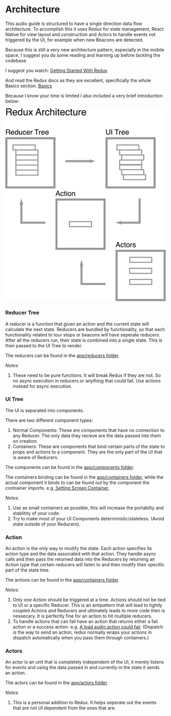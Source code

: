 # Architecture

This audio guide is structured to have a single direction data flow architecture. To accomplish this it uses Redux for state management, React Native for view layout and construction and Actors to handle events not triggered by the UI, for example when new Beacons are detected.

Because this is still a very new architecture pattern, especially in the mobile space, I suggest you do some reading and learning up before tackling the codebase.

I suggest you watch:
[Getting Started With Redux](https://egghead.io/courses/getting-started-with-redux)

And read the Redux docs as they are excellent, specifically the whole Basics section.
[Basics](https://redux.js.org/docs/basics/)

Because I know your time is limited I also included a very brief introduction below:


![Redux Architecture](redux-architecture.png)

### Reducer Tree
A reducer is a function that given an action and the current state will calculate the next state. Reducers are bundled by functionality, so that each functionality related to tour stops or beacons will have seperate reducers. After all the reducers run, their state is combined into a single state. This is then passed to the UI Tree to render.

The reducers can be found in the [app/reducers folder](app/reducers).

*Notes:*  

1. These need to be pure functions. It will break Redux if they are not. So no async execution in reducers or anything that could fail. Use actions instead for async execution.


### UI Tree
The UI is separated into components.

There are two different component types:  

1. Normal Components: These are components that have no connection to any Reducer. The only data they recieve are the data passed into them on creation.
2. Containers: These are components that bind certain parts of the state to props and actions to a component. They are the only part of the UI that is aware of Reducers.


The components can be found in the [app/components folder](app/components).

The containers binding can be found in the [app/containers folder](app/containers), while the actual component it binds to can be found out by the component the contrainer imports. e.g.[ Setting Screen Container.](app/containers/settings.js#L5)

*Notes:*  

1. Use as small containers as possible, this will increase the portabilty and stablitity of your code.  
2. Try to make most of your UI Components deterministic/stateless. (Avoid state outside of your Reducers).  


### Action
An action is the only way to modify the state. Each action specifies its action type and the data associated with that action. They handle async calls and then pass the returned data into the Reducers by returning an Action type that certain reducers will listen to and then modify their specific part of the state tree.

The actions can be found in the [app/containers folder](app/containers)


*Notes:*  

1. Only one Action should be triggered at a time. Actions should not be tied to UI or a specific Reducer. This is an antipattern that will lead to tightly coupled Actions and Reducers and ultimately leads to more code then is nessecary. It is perfectly fine for an action to hit multiple reducers.  
2. To handle actions that can fail have an action that returns either a fail action or a success action. e.g. [A load audio action could fail](app/actions/audio.js#L139). (Dispatch is the way to send an action, redux normally wraps your actions in dispatch automatically when you pass them through containers.)


### Actors
An actor is an unit that is completely independent of the UI, it merely listens for events and using the data passed in and currently in the state it sends an action.

The actors can be found in the [app/actors folder](app/actors)

*Notes:* 

1. This is a personal addition to Redux. It helps seperate out the events that are not UI dependent from the ones that are.
